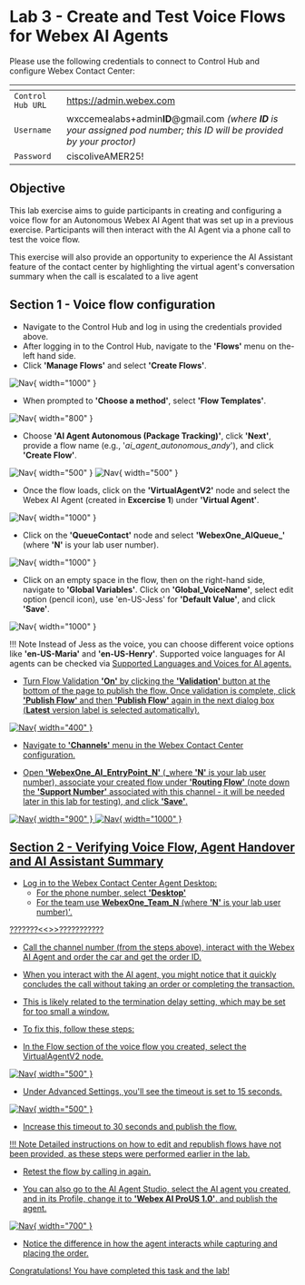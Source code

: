 # Lab 3 - Create and Test Voice Flows for Webex AI Agents


Please use the following credentials to connect to Control Hub and configure Webex Contact Center:

| <!-- -->         | <!-- -->         |
| ---------------- | ---------------- |
| `Control Hub URL`            | <a href="https://admin.webex.com" target="_blank">https://admin.webex.com</a> |
| `Username`       | wxccemealabs+admin**ID**@gmail.com  _(where **ID** is your assigned pod number; this ID will be provided by your proctor)_ |
| `Password`       | ciscoliveAMER25! |


## **Objective**

This lab exercise aims to guide participants in creating and configuring a voice flow for an Autonomous Webex AI Agent that was set up in a previous exercise. Participants will then interact with the AI Agent via a phone call to test the voice flow. 

This exercise will also provide an opportunity to experience the AI Assistant feature of the contact center by highlighting the virtual agent's conversation summary when the call is escalated to a live agent

## **Section 1 - Voice flow configuration**

- Navigate to the Control Hub and log in using the credentials provided above.
- After logging in to the Control Hub, navigate to the **'Flows'** menu on the-left hand side.
- Click **'Manage Flows'** and select **'Create Flows'**.

![Nav](./assets/t4s1p2.png){ width="1000" }

- When prompted to **'Choose a method'**, select **'Flow Templates'**.

![Nav](./assets/t4s1p3.png){ width="800" }

- Choose **'AI Agent Autonomous (Package Tracking)'**, click **'Next'**, provide a flow name (e.g., '_ai_agent_autonomous_andy_'), and click **'Create Flow'**.

![Nav](./assets/t4s1p4.png){ width="500" }
![Nav](./assets/t4s1p5.png){ width="500" }

- Once the flow loads, click on the **'VirtualAgentV2'** node and select the Webex AI Agent (created in **Excercise 1**) under **'Virtual Agent'**.

![Nav](./assets/t4s1p6.png){ width="1000" }

- Click on the **'QueueContact'** node and select **'WebexOne_AIQueue_<n>'** (where **'N'** is your lab user number).

![Nav](./assets/t4s1p7.png){ width="1000" }

- Click on an empty space in the flow, then on the right-hand side, navigate to **'Global Variables'**. Click on **'Global_VoiceName'**, select edit option (pencil icon), use 'en-US-Jess' for **'Default Value'**, and click **'Save'**.

![Nav](./assets/t4s1p8.png){ width="1000" }

!!! Note
	    Instead of Jess as the voice, you can choose different voice options like **'en-US-Maria'** and **'en-US-Henry'**. Supported voice languages for AI agents can be checked via <a href="https://help.webex.com/en-us/article/pdef2d/Supported-languages-and-voices-for-AI-agents" target="_blank">Supported Languages and Voices for AI agents.

- Turn Flow Validation **'On'** by clicking the **'Validation'** button at the bottom of the page to publish the flow. Once validation is complete, click **'Publish Flow'** and then **'Publish Flow'** again in the next dialog box (**Latest** version label is selected automatically).

![Nav](./assets/t4s1p9.png){ width="400" }

- Navigate to **'Channels'** menu in the Webex Contact Center configuration.

- Open **'WebexOne_AI_EntryPoint_N'** (_where **'N'** is your lab user number), associate your created flow under **'Routing Flow'** (note down the **'Support Number'** associated with this channel - it will be needed later in this lab for testing), and click **'Save'**.

![Nav](./assets/t4s1p10.png){ width="900" }
![Nav](./assets/t4s1p11.png){ width="1000" }


## **Section 2 - Verifying Voice Flow, Agent Handover and AI Assistant Summary**

- Log in to the Webex Contact Center Agent Desktop:
	- For the phone number, select **'Desktop'** 
	- For the team use **WebexOne_Team_N** (where **'N'** is your lab user number)'.

???????<<<ScreenShot>>>???????????

- Call the channel number (from the steps above), interact with the Webex AI Agent and order the car and get the order ID. 

- When you interact with the AI agent, you might notice that it quickly concludes the call without taking an order or completing the transaction. 

- This is likely related to the termination delay setting, which may be set for too small a window.

- To fix this, follow these steps:

- In the Flow section of the voice flow you created, select the VirtualAgentV2 node.

![Nav](./assets/t4s1p12.png){ width="500" }

- Under Advanced Settings, you'll see the timeout is set to 15 seconds.

![Nav](./assets/t4s1p13.png){ width="500" }

- Increase this timeout to 30 seconds and publish the flow.

!!! Note 
		Detailed instructions on how to edit and republish flows have not been provided, as these steps were performed earlier in the lab.

- Retest the flow by calling in again.

- You can also go to the AI Agent Studio, select the AI agent you created, and in its Profile, change it to **'Webex AI ProUS 1.0'**. and publish the agent. 

![Nav](./assets/t4s1p14.png){ width="700" }

- Notice the difference in how the agent interacts while capturing and placing the order.

Congratulations! You have completed this task and the lab!